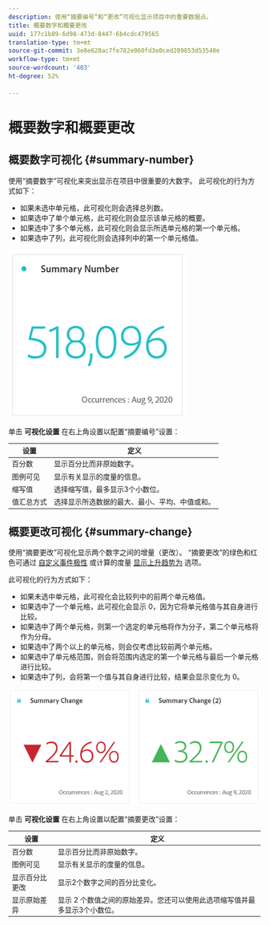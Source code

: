 ```yaml
---
description: 使用“摘要编号”和“更改”可视化显示项目中的重要数据点。
title: 概要数字和概要更改
uuid: 177c1b89-6d98-473d-8447-6b4cdc479565
translation-type: tm+mt
source-git-commit: 3e8e628ac7fe782e060fd3e0ced209853d53540e
workflow-type: tm+mt
source-wordcount: '403'
ht-degree: 52%

---
```



# 概要数字和概要更改

## 概要数字可视化 {#summary-number}

使用“摘要数字”可视化来突出显示在项目中很重要的大数字。 此可视化的行为方式如下：

* 如果未选中单元格，此可视化则会选择总列数。
* 如果选中了单个单元格，此可视化则会显示该单元格的概要。
* 如果选中了多个单元格，此可视化则会显示所选单元格的第一个单元格。
* 如果选中了列，此可视化则会选择列中的第一个单元格值。

![概要数字](assets/summary-number.png)

单击 **可视化设置** 在右上角设置以配置“摘要编号”设置：

| 设置 | 定义 |
|--- |--- |
| 百分数 | 显示百分比而非原始数字。 |
| 图例可见 | 显示有关显示的度量的信息。 |
| 缩写值 | 选择缩写值，最多显示3个小数位。 |
| 值汇总方式 | 选择显示所选数据的最大、最小、平均、中值或和。 |

## 概要更改可视化 {#summary-change}

使用“摘要更改”可视化显示两个数字之间的增量（更改）。 “摘要更改”的绿色和红色可通过 [自定义事件极性](https://docs.adobe.com/content/help/zh-Hans/analytics/admin/admin-tools/success-events/success-event.html) 或计算的度量 [显示上升趋势为](https://docs.adobe.com/content/help/zh-Hans/analytics/components/calculated-metrics/calcmetric-workflow/cm-build-metrics.html) 选项。

此可视化的行为方式如下：

* 如果未选中单元格，此可视化会比较列中的前两个单元格值。
* 如果选中了一个单元格，此可视化会显示 0，因为它将单元格值与其自身进行比较。
* 如果选中了两个单元格，则第一个选定的单元格将作为分子，第二个单元格将作为分母。
* 如果选中了两个以上的单元格，则会仅考虑比较前两个单元格。
* 如果选中了单元格范围，则会将范围内选定的第一个单元格与最后一个单元格进行比较。
* 如果选中了列，会将第一个值与其自身进行比较，结果会显示变化为 0。

![概要变化](assets/summary-change.png)

单击 **可视化设置** 在右上角设置以配置“摘要更改”设置：

| 设置 | 定义 |
|--- |--- |
| 百分数 | 显示百分比而非原始数字。 |
| 图例可见 | 显示有关显示的度量的信息。 |
| 显示百分比更改 | 显示2个数字之间的百分比变化。 |
| 显示原始差异 | 显示 2 个数值之间的原始差异。您还可以使用此选项缩写值并最多显示3个小数位。 |
